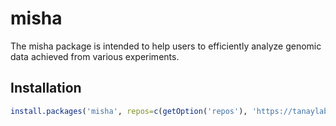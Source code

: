 misha
=====

The misha package is intended to help users to efficiently analyze genomic data achieved from various experiments.

Installation
------------

``` r
install.packages('misha', repos=c(getOption('repos'), 'https://tanaylab.bitbucket.io/repo'))
```
